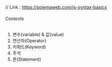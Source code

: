 // Link : https://poiemaweb.com/js-syntax-basics

###### Contents
1. 변수(variable) & 값(value)
2. 연산자(Operator)
3. 키워드(Keyword)
5. 주석
6. 문(Statement)
